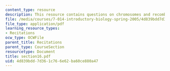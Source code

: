 ```yaml
---
content_type: resource
description: This resource contains questions on chromosomes and recombination, pedigrees.
file: /media/courses/7-014-introductory-biology-spring-2005/4d839bdd7d361c766e62ba60ce880a47_section16.pdf
file_type: application/pdf
learning_resource_types:
- Recitations
ocw_type: OCWFile
parent_title: Recitations
parent_type: CourseSection
resourcetype: Document
title: section16.pdf
uid: 4d839bdd-7d36-1c76-6e62-ba60ce880a47
---
```

